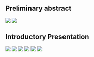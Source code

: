## Preliminary abstract
<img src="img/LaTex_model_for_the_Dissertation_Abstract_20200423 (12) (2)-1"/>
<img src="img/LaTex_model_for_the_Dissertation_Abstract_20200423 (12) (2)-2"/>

## Introductory Presentation
<img src="img/Deliverable_presentation (1)-1.png"/>
<img src="img/Deliverable_presentation (1)-2.png"/>
<img src="img/Deliverable_presentation (1)-3.png"/>
<img src="img/Deliverable_presentation (1)-4.png"/>
<img src="img/Deliverable_presentation (1)-5.png"/>
<img src="img/Deliverable_presentation (1)-6.png"/>

